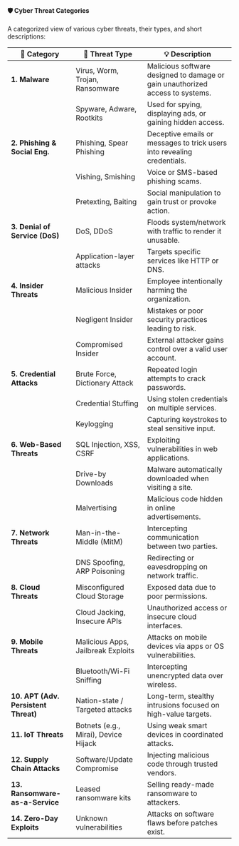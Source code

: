 

#### 🛡️ Cyber Threat Categories

A categorized view of various cyber threats, their types, and short descriptions:

| 🔐 **Category**              | 🧨 **Threat Type**                         | 💡 **Description**                                                               |
|-------------------------------|-------------------------------------------|------------------------------------------------------------------------------------|
| **1. Malware**                | Virus, Worm, Trojan, Ransomware            | Malicious software designed to damage or gain unauthorized access to systems.     |
|                               | Spyware, Adware, Rootkits                  | Used for spying, displaying ads, or gaining hidden access.                        |
| **2. Phishing & Social Eng.** | Phishing, Spear Phishing                   | Deceptive emails or messages to trick users into revealing credentials.           |
|                               | Vishing, Smishing                          | Voice or SMS-based phishing scams.                                                |
|                               | Pretexting, Baiting                        | Social manipulation to gain trust or provoke action.                              |
| **3. Denial of Service (DoS)**| DoS, DDoS                                  | Floods system/network with traffic to render it unusable.                         |
|                               | Application-layer attacks                  | Targets specific services like HTTP or DNS.                                       |
| **4. Insider Threats**        | Malicious Insider                          | Employee intentionally harming the organization.                                  |
|                               | Negligent Insider                          | Mistakes or poor security practices leading to risk.                              |
|                               | Compromised Insider                        | External attacker gains control over a valid user account.                        |
| **5. Credential Attacks**     | Brute Force, Dictionary Attack             | Repeated login attempts to crack passwords.                                       |
|                               | Credential Stuffing                        | Using stolen credentials on multiple services.                                    |
|                               | Keylogging                                 | Capturing keystrokes to steal sensitive input.                                    |
| **6. Web-Based Threats**      | SQL Injection, XSS, CSRF                   | Exploiting vulnerabilities in web applications.                                   |
|                               | Drive-by Downloads                         | Malware automatically downloaded when visiting a site.                            |
|                               | Malvertising                               | Malicious code hidden in online advertisements.                                   |
| **7. Network Threats**        | Man-in-the-Middle (MitM)                   | Intercepting communication between two parties.                                   |
|                               | DNS Spoofing, ARP Poisoning                | Redirecting or eavesdropping on network traffic.                                  |
| **8. Cloud Threats**          | Misconfigured Cloud Storage                | Exposed data due to poor permissions.                                             |
|                               | Cloud Jacking, Insecure APIs               | Unauthorized access or insecure cloud interfaces.                                 |
| **9. Mobile Threats**         | Malicious Apps, Jailbreak Exploits         | Attacks on mobile devices via apps or OS vulnerabilities.                         |
|                               | Bluetooth/Wi-Fi Sniffing                   | Intercepting unencrypted data over wireless.                                      |
| **10. APT (Adv. Persistent Threat)** | Nation-state / Targeted attacks     | Long-term, stealthy intrusions focused on high-value targets.                     |
| **11. IoT Threats**           | Botnets (e.g., Mirai), Device Hijack       | Using weak smart devices in coordinated attacks.                                  |
| **12. Supply Chain Attacks**  | Software/Update Compromise                 | Injecting malicious code through trusted vendors.                                 |
| **13. Ransomware-as-a-Service** | Leased ransomware kits                   | Selling ready-made ransomware to attackers.                                       |
| **14. Zero-Day Exploits**     | Unknown vulnerabilities                    | Attacks on software flaws before patches exist.                                   |
